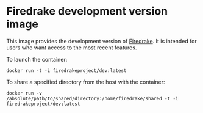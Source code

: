 # Firedrake development version image

This image provides the development version of [Firedrake](http://fenicsproject.org).
It is intended for users who want access to the most recent features.

To launch the container:

    docker run -t -i firedrakeproject/dev:latest

To share a specified directory from the host with the container:

    docker run -v /absolute/path/to/shared/directory:/home/firedrake/shared -t -i firedrakeproject/dev:latest
